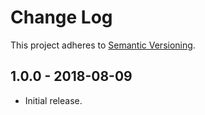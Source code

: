 # Change Log
This project adheres to [Semantic Versioning](https://semver.org/spec/v2.0.0.html).

## 1.0.0 - 2018-08-09
- Initial release.